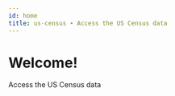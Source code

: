 ```yaml
---
id: home
title: us-census ∙ Access the US Census data
---
```


# Welcome!

Access the US Census data
